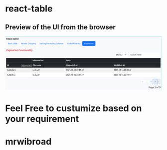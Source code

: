 # react-table

## Preview of the UI from the browser 
<img title="page preview" src="https://github.com/mrwilbroad/react-table/blob/main/Screenshot%20from%202023-11-02%2014-05-24.png"/>

# Feel Free to custumize based on your requirement
# mrwibroad
